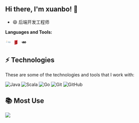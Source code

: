 <div>
  <img src="https://github-readme-stats.vercel.app/api?username=xuanbo&show_icons=true" alt="" align="right" style="margin-bottom: 20px;" />
</div>


## Hi there, I'm xuanbo! 👋

- 😄 后端开发工程师


**Languages and Tools:**  

<code><img height="20" src="https://raw.githubusercontent.com/github/explore/80688e429a7d4ef2fca1e82350fe8e3517d3494d/topics/java/java.png"></code>
<code><img height="20" src="https://raw.githubusercontent.com/github/explore/80688e429a7d4ef2fca1e82350fe8e3517d3494d/topics/scala/scala.png"></code>
<code><img height="20" src="https://raw.githubusercontent.com/github/explore/80688e429a7d4ef2fca1e82350fe8e3517d3494d/topics/go/go.png"></code>

## ⚡ Technologies

These are some of the technologies and tools that I work with:

![Java](https://img.shields.io/badge/-Java-black?style=flat-square&logo=java)
![Scala](https://img.shields.io/badge/-Scala-black?style=flat-square&logo=scala)
![Go](https://img.shields.io/badge/-Go-black?style=flat-square&logo=go)
![Git](https://img.shields.io/badge/-Git-black?style=flat-square&logo=git)
![GitHub](https://img.shields.io/badge/-GitHub-181717?style=flat-square&logo=github)

## 📚 Most Use

<div>
  <img src="https://github-readme-stats.vercel.app/api/top-langs/?username=xuanbo&layout=compact"   style="margin-bottom: 20px;" />
</div>

